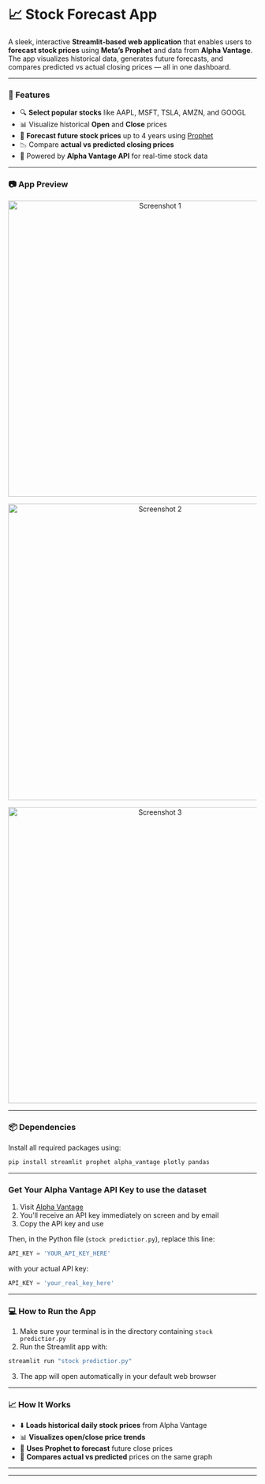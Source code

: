 
# 📈 Stock Forecast App

A sleek, interactive **Streamlit-based web application** that enables users to **forecast stock prices** using **Meta’s Prophet** and data from **Alpha Vantage**. The app visualizes historical data, generates future forecasts, and compares predicted vs actual closing prices — all in one dashboard.

---

### 🚀 Features

- 🔍 **Select popular stocks** like AAPL, MSFT, TSLA, AMZN, and GOOGL
- 📊 Visualize historical **Open** and **Close** prices
- 🔮 **Forecast future stock prices** up to 4 years using [Prophet](https://facebook.github.io/prophet/)
- 📉 Compare **actual vs predicted closing prices**
- 🧠 Powered by **Alpha Vantage API** for real-time stock data

---

### 📷 App Preview

<p align="center">
  <img src="https://github.com/user-attachments/assets/53cd3723-c69f-4bf1-ae8d-38a643dcc11d" alt="Screenshot 1" width="600"/>
</p>

<p align="center">
  <img src="https://github.com/user-attachments/assets/0cca3671-3fb8-402c-9207-196da08286c1" alt="Screenshot 2" width="600"/>
</p>

<p align="center">
  <img src="https://github.com/user-attachments/assets/caee0784-5b7a-4dc0-a5c4-766a2e5df4c1" alt="Screenshot 3" width="600"/>
</p>



---

### 📦 Dependencies

Install all required packages using:

```bash
pip install streamlit prophet alpha_vantage plotly pandas
```

---

###  Get Your Alpha Vantage API Key to use the dataset

1. Visit [Alpha Vantage](https://www.alphavantage.co/support/#api-key)
3. You'll receive an API key immediately on screen and by email
4. Copy the API key and use 

Then, in the Python file (`stock predictior.py`), replace this line:

```python
API_KEY = 'YOUR_API_KEY_HERE'
```

with your actual API key:

```python
API_KEY = 'your_real_key_here'
```

---

### 💻 How to Run the App

1. Make sure your terminal is in the directory containing `stock predictior.py`
2. Run the Streamlit app with:

```bash
streamlit run "stock predictior.py"
```

3. The app will open automatically in your default web browser

---

### 📈 How It Works

- ⬇️ **Loads historical daily stock prices** from Alpha Vantage
- 📊 **Visualizes open/close price trends**
- 🤖 **Uses Prophet to forecast** future close prices
- 🔁 **Compares actual vs predicted** prices on the same graph

---


---

